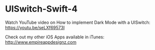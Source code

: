 # UISwitch-Swift-4
Watch YouTube video on How to implement Dark Mode with a UISwitch:
https://youtu.be/seLXf69573I

Check out my other iOS Apps available in iTunes:
http://www.empireappdesignz.com
